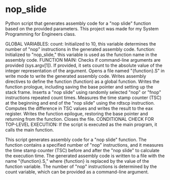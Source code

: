 # nop_slide
Python script that generates assembly code for a "nop slide" function based on the provided parameters. This project was made for my System Programming for Engineers class.

GLOBAL VARIABLES:
  count: Initialized to 10, this variable determines the number of "nop" instructions in the generated assembly code.
  function: Initialized to "nop_slide," this variable is used as the function name in the assembly code.
FUNCTION MAIN:
  Checks if command-line arguments are provided (sys.argv[1]). If provided, it sets count to the absolute value of the integer representation of the argument.
  Opens a file named "{function}.S" in write mode to write the generated assembly code.
  Writes assembly directives to define the function (function) as a global function.
  Writes the function prologue, including saving the base pointer and setting up the stack frame.
  Inserts a "nop slide" using randomly selected "nop" or "fnop" instructions repeated count times.
  Measures the time stamp counter (TSC) at the beginning and end of the "nop slide" using the rdtscp instruction.
  Computes the difference in TSC values and writes the result to the eax register.
  Writes the function epilogue, restoring the base pointer and returning from the function.
  Closes the file.
CONDITIONAL CHECK FOR TOP-LEVEL EXECUTION: If the script is executed as the main program, it calls the main function.

This script generates assembly code for a "nop slide" function. The function contains a specified number of "nop" instructions, and it measures the time stamp counter (TSC) before and after the "nop slide" to calculate the execution time. The generated assembly code is written to a file with the name "{function}.S," where {function} is replaced by the value of the function variable. The number of "nop" instructions is determined by the count variable, which can be provided as a command-line argument.
